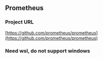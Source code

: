 ## Prometheus
### Project URL  
[https://github.com/prometheus/prometheus](https://github.com/prometheus/prometheus)

### Need wsl, do not support windows